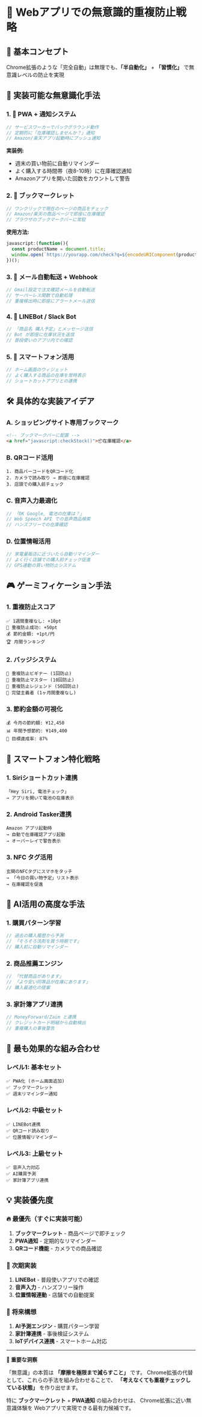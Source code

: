 # 🧠 Webアプリでの無意識的重複防止戦略

## 🎯 基本コンセプト
Chrome拡張のような「完全自動」は無理でも、**「半自動化」** + **「習慣化」** で無意識レベルの防止を実現

## 🚀 実装可能な無意識化手法

### 1. **📱 PWA + 通知システム**
```javascript
// サービスワーカーでバックグラウンド動作
// 定期的に「在庫確認しませんか？」通知
// Amazon/楽天アプリ起動時にプッシュ通知
```

**実装例:**
- 週末の買い物前に自動リマインダー
- よく購入する時間帯（夜8-10時）に在庫確認通知
- Amazonアプリを開いた回数をカウントして警告

### 2. **🔗 ブックマークレット**
```javascript
// ワンクリックで現在のページの商品をチェック
// Amazon/楽天の商品ページで即座に在庫確認
// ブラウザのブックマークバーに常駐
```

**使用方法:**
```javascript
javascript:(function(){
  const productName = document.title;
  window.open(`https://yourapp.com/check?q=${encodeURIComponent(productName)}`);
})();
```

### 3. **📧 メール自動転送 + Webhook**
```javascript
// Gmail設定で注文確認メールを自動転送
// サーバーレス関数で自動処理
// 重複検出時に即座にアラートメール送信
```

### 4. **💬 LINEBot / Slack Bot**
```javascript
// 「商品名 購入予定」とメッセージ送信
// Bot が即座に在庫状況を返信
// 普段使いのアプリ内での確認
```

### 5. **📱 スマートフォン活用**
```javascript
// ホーム画面のウィジェット
// よく購入する商品の在庫を常時表示
// ショートカットアプリとの連携
```

## 🛠️ 具体的な実装アイデア

### A. **ショッピングサイト専用ブックマーク**
```html
<!-- ブックマークバーに配置 -->
<a href="javascript:checkStock()">📦在庫確認</a>
```

### B. **QRコード活用**
```
1. 商品バーコードをQRコード化
2. カメラで読み取り → 即座に在庫確認
3. 店頭での購入前チェック
```

### C. **音声入力最適化**
```javascript
// 「OK Google, 電池の在庫は？」
// Web Speech API での音声商品検索
// ハンズフリーでの在庫確認
```

### D. **位置情報活用**
```javascript
// 家電量販店に近づいたら自動リマインダー
// よく行く店舗での購入前チェック促進
// GPS連動の買い物防止システム
```

## 🎮 ゲーミフィケーション手法

### 1. **重複防止スコア**
```
✅ 1週間重複なし: +10pt
🚨 重複防止成功: +50pt  
💰 節約金額: +1pt/円
🏆 月間ランキング
```

### 2. **バッジシステム**
```
🥉 重複防止ビギナー (1回防止)
🥈 重複防止マスター (10回防止)  
🥇 重複防止レジェンド (50回防止)
💎 完璧主義者 (1ヶ月間重複なし)
```

### 3. **節約金額の可視化**
```
💰 今月の節約額: ¥12,450
📊 年間予想節約: ¥149,400
🎯 目標達成率: 87%
```

## 📱 スマートフォン特化戦略

### 1. **Siriショートカット連携**
```
「Hey Siri, 電池チェック」
→ アプリを開いて電池の在庫表示
```

### 2. **Android Tasker連携**  
```
Amazon アプリ起動時
→ 自動で在庫確認アプリ起動
→ オーバーレイで警告表示
```

### 3. **NFC タグ活用**
```
玄関のNFCタグにスマホをタッチ
→ 「今日の買い物予定」リスト表示
→ 在庫確認を促進
```

## 🔮 AI活用の高度な手法

### 1. **購買パターン学習**
```javascript
// 過去の購入履歴から予測
// 「そろそろ洗剤を買う時期です」
// 購入前に自動リマインダー
```

### 2. **商品推薦エンジン**
```javascript
// 「代替商品があります」
// 「より安い同等品が在庫にあります」
// 購入最適化の提案
```

### 3. **家計簿アプリ連携**
```javascript
// MoneyForward/Zaim と連携
// クレジットカード明細から自動検出
// 重複購入の事後警告
```

## 🎯 最も効果的な組み合わせ

### **レベル1: 基本セット**
```
✅ PWA化 (ホーム画面追加)
✅ ブックマークレット
✅ 週末リマインダー通知
```

### **レベル2: 中級セット** 
```
✅ LINEBot連携
✅ QRコード読み取り
✅ 位置情報リマインダー
```

### **レベル3: 上級セット**
```
✅ 音声入力対応
✅ AI購買予測
✅ 家計簿アプリ連携
```

## 💡 実装優先度

### 🔥 **最優先（すぐに実装可能）**
1. **ブックマークレット** - 商品ページで即チェック
2. **PWA通知** - 定期的なリマインダー
3. **QRコード機能** - カメラでの商品確認

### 🚀 **次期実装**
1. **LINEBot** - 普段使いアプリでの確認
2. **音声入力** - ハンズフリー操作
3. **位置情報連動** - 店舗での自動提案

### 🌟 **将来構想**
1. **AI予測エンジン** - 購買パターン学習
2. **家計簿連携** - 事後検証システム
3. **IoTデバイス連携** - スマートホーム対応

---

**🎯 重要な洞察**

「無意識」の本質は **「摩擦を極限まで減らすこと」** です。
Chrome拡張の代替として、これらの手法を組み合わせることで、
**「考えなくても重複チェックしている状態」** を作り出せます。

特に **ブックマークレット** + **PWA通知** の組み合わせは、
Chrome拡張に近い無意識体験を Webアプリで実現できる最有力候補です。